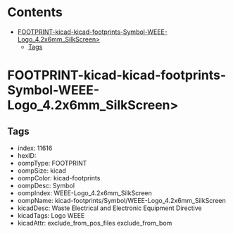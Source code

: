 



Contents
========

* [FOOTPRINT-kicad-kicad-footprints-Symbol-WEEE-Logo_4.2x6mm_SilkScreen>](#footprint-kicad-kicad-footprints-symbol-weee-logo_42x6mm_silkscreen)
	* [Tags](#tags)

# FOOTPRINT-kicad-kicad-footprints-Symbol-WEEE-Logo_4.2x6mm_SilkScreen>

## Tags

- index: 11616
- hexID: 
- oompType: FOOTPRINT
- oompSize: kicad
- oompColor: kicad-footprints
- oompDesc: Symbol
- oompIndex: WEEE-Logo_4.2x6mm_SilkScreen
- oompName: kicad-footprints/Symbol/WEEE-Logo_4.2x6mm_SilkScreen
- kicadDesc: Waste Electrical and Electronic Equipment Directive
- kicadTags: Logo WEEE
- kicadAttr: exclude_from_pos_files exclude_from_bom
